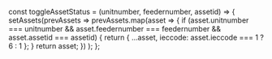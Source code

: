 const toggleAssetStatus = (unitnumber, feedernumber, assetid) => {
    setAssets(prevAssets =>
      prevAssets.map(asset => {
        if (asset.unitnumber === unitnumber && asset.feedernumber === feedernumber && asset.assetid === assetid) {
          return { ...asset, ieccode: asset.ieccode === 1 ? 6 : 1 };
        }
        return asset;
      })
    );
  };
